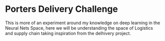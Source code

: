 # Porters Delivery Challenge
This is more of an experiment around my knowledge on deep learning in the Neural Nets Space, here we will be understanding the space of Logistics and supply chain taking inspiration from the delhivery project.
